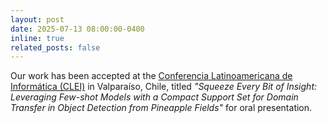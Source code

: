 ```yaml
---
layout: post
date: 2025-07-13 08:00:00-0400
inline: true
related_posts: false
---
```


Our work has been accepted at the [Conferencia Latinoamericana de Informática (CLEI)](https://clei.org/) in Valparaíso, Chile, titled *"Squeeze Every Bit of Insight: Leveraging Few-shot Models with a Compact Support Set for Domain Transfer in Object Detection from Pineapple Fields"* for oral presentation.
